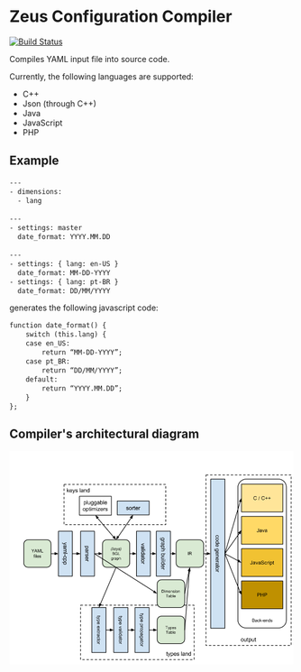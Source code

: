 # Zeus Configuration Compiler

[![Build Status](https://travis-ci.org/yahoo/zeus.svg)](https://travis-ci.org/yahoo/zeus)

Compiles YAML input file into source code.

Currently, the following languages are supported:
 * C++
 * Json (through C++)
 * Java
 * JavaScript
 * PHP

## Example
```
---
- dimensions:
  - lang

---
- settings: master
  date_format: YYYY.MM.DD

---
- settings: { lang: en-US }
  date_format: MM-DD-YYYY
- settings: { lang: pt-BR }
  date_format: DD/MM/YYYY
```

generates the following javascript code:

```
function date_format() {
	switch (this.lang) {
	case en_US:
		return “MM-DD-YYYY”;
	case pt_BR:
		return “DD/MM/YYYY”;
	default:
		return “YYYY.MM.DD”;
	}
};
```
## Compiler's architectural diagram
![Diagram](doc/compiler-arch.png?raw=true)
